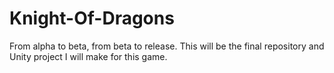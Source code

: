 # Knight-Of-Dragons
From alpha to beta, from beta to release. 
This will be the final repository and Unity project I will make for this game.
